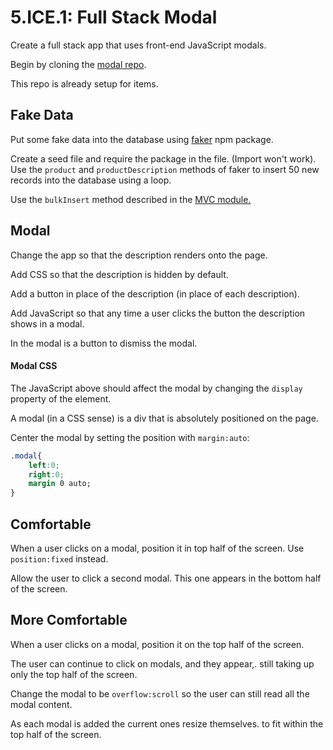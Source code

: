 # 5.ICE.1: Full Stack Modal

Create a full stack app that uses front-end JavaScript modals.

Begin by cloning the [modal repo](https://github.com/rocketacademy/full-stack-modal-swe1).

This repo is already setup for items.

## Fake Data

Put some fake data into the database using [faker](https://github.com/Marak/Faker.js) npm package.

Create a seed file and require the package in the file. \(Import won't work\). Use the `product` and `productDescription` methods of faker to insert 50 new records into the database using a loop.

Use the `bulkInsert` method described in the [MVC module.](../../4-back-end-structure/4.3-mvc.md#less-than-generated_date-greater-than-fake-data-js)

## Modal

Change the app so that the description renders onto the page.

Add CSS so that the description is hidden by default.

Add a button in place of the description \(in place of each description\).

Add JavaScript so that any time a user clicks the button the description shows in a modal.

In the modal is a button to dismiss the modal.

#### Modal CSS

The JavaScript above should affect the modal by changing the `display` property of the element.

A modal \(in a CSS sense\) is a div that is absolutely positioned on the page.

Center the modal by setting the position with `margin:auto`:

```css
.modal{
    left:0;
    right:0;
    margin 0 auto;
}
```

## Comfortable

When a user clicks on a modal, position it in top half of the screen. Use `position:fixed` instead.

Allow the user to click a second modal. This one appears in the bottom half of the screen.

## More Comfortable

When a user clicks on a modal, position it on the top half of the screen.

The user can continue to click on modals, and they appear,. still taking up only the top half of the screen.

Change the modal to be `overflow:scroll` so the user can still read all the modal content.

As each modal is added the current ones resize themselves. to fit within the top half of the screen.

